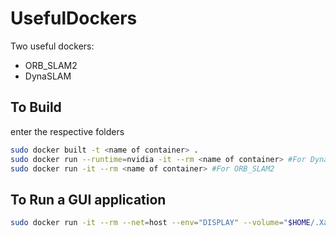# UsefulDockers

Two useful dockers:
- ORB_SLAM2
- DynaSLAM

## To Build
enter the respective folders
```bash
sudo docker built -t <name of container> .
sudo docker run --runtime=nvidia -it --rm <name of container> #For DynaSLAM
sudo docker run -it --rm <name of container> #For ORB_SLAM2
```

## To Run a GUI application 
```bash
sudo docker run -it --rm --net=host --env="DISPLAY" --volume="$HOME/.Xauthority:/root/.Xauthority:rw" <name of container> <application>
```
